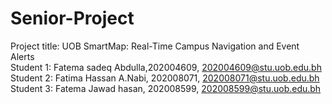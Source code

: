 # Senior-Project <br>
Project title: UOB SmartMap: Real-Time Campus Navigation
and Event Alerts <br>
Student 1: Fatema sadeq Abdulla,202004609, 202004609@stu.uob.edu.bh
Student 2: Fatima Hassan A.Nabi, 202008071, 202008071@stu.uob.edu.bh
Student 3: Fatema Jawad hasan, 202008599, 202008599@stu.uob.edu.bh
